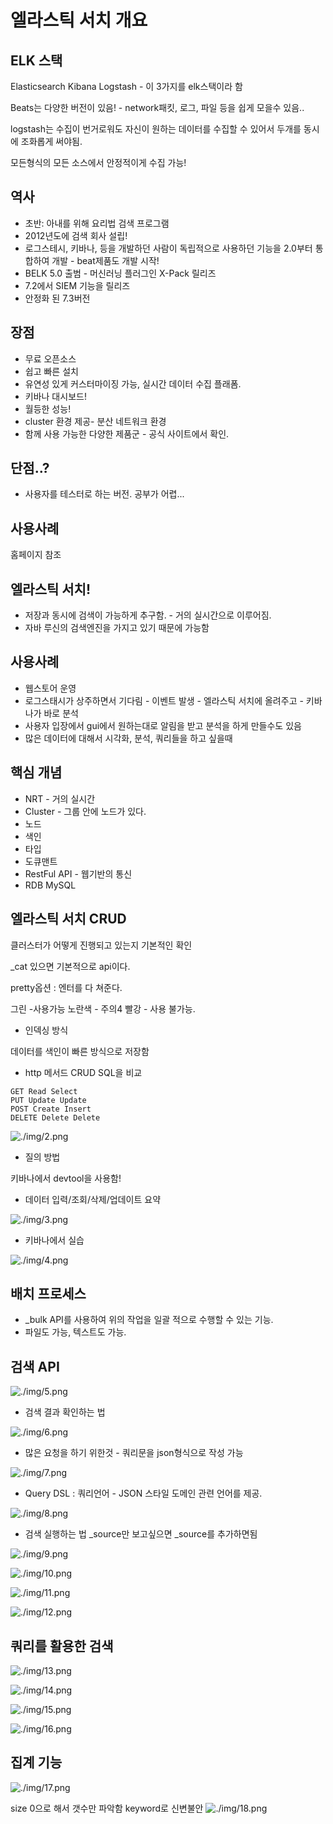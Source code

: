 # 엘라스틱 서치 개요

## ELK 스택

Elasticsearch Kibana Logstash - 이 3가지를 elk스택이라 함

Beats는 다양한 버전이 있음! - network패킷, 로그, 파일 등을 쉽게 모을수 있음..

logstash는 수집이 번거로워도 자신이 원하는 데이터를 수집할 수 있어서 두개를 동시에 조화롭게 써야됨.

모든형식의 모든 소스에서 안정적이게 수집 가능!

## 역사

- 초반: 아내를 위해 요리법 검색 프로그램
- 2012년도에 검색 회사 설립!
- 로그스테시, 키바나, 등을 개발하던 사람이 독립적으로 사용하던 기능을 2.0부터 통합하여 개발 - beat제품도 개발 시작!
- BELK 5.0 출범 - 머신러닝 플러그인 X-Pack 릴리즈
- 7.2에서 SIEM 기능을 릴리즈
- 안정화 된 7.3버전

## 장점

- 무료 오픈소스
- 쉽고 빠른 설치
- 유연성 있게 커스터마이징 가능, 실시간 데이터 수집 플래폼.
- 키바나 대시보드!
- 월등한 성능!
- cluster 환경 제공- 분산 네트워크 환경
- 함께 사용 가능한 다양한 제품군 - 공식 사이트에서 확인.

## 단점..?

- 사용자를 테스터로 하는 버전. 공부가 어렵...

## 사용사례

홈페이지 참조

## 엘라스틱 서치!

- 저장과 동시에 검색이 가능하게 추구함. - 거의 실시간으로 이루어짐.
- 자바 루신의 검색엔진을 가지고 있기 때문에 가능함

## 사용사례

- 웹스토어 운영
- 로그스태시가 상주하면서 기다림 - 이벤트 발생 - 엘라스틱 서치에 올려주고 - 키바나가 바로 분석
- 사용자 입장에서 gui에서 원하는대로 알림을 받고 분석을 하게 만들수도 있음
- 많은 데이터에 대해서 시각화, 분석, 쿼리들을 하고 싶을때

## 핵심 개념

- NRT - 거의 실시간
- Cluster - 그룹 안에 노드가 있다.
- 노드
- 색인
- 타입
- 도큐맨트
- RestFul API - 웹기반의 통신
- RDB MySQL

## 엘라스틱 서치 CRUD

클러스터가 어떻게 진행되고 있는지 기본적인 확인

\_cat 있으면 기본적으로 api이다.

pretty옵션 : 엔터를 다 쳐준다.

그린 -사용가능
노란색 - 주의4
빨강 - 사용 불가능.

- 인덱싱 방식

데이터를 색인이 빠른 방식으로 저장함

- http 메서드 CRUD SQL을 비교

```
GET Read Select
PUT Update Update
POST Create Insert
DELETE Delete Delete
```

![./img/2.png](../inflearn/img/2.png)

- 질의 방법

키바나에서 devtool을 사용함!

- 데이터 입력/조회/삭제/업데이트 요약

![./img/3.png](../inflearn/img/3.png)

- 키바나에서 실습

![./img/4.png](../inflearn/img/4.png)

## 배치 프로세스

- \_bulk API를 사용하여 위의 작업을 일괄 적으로 수행할 수 있는 기능.
- 파일도 가능, 텍스트도 가능.

## 검색 API

![./img/5.png](../inflearn/img/5.png)

- 검색 결과 확인하는 법

![./img/6.png](../inflearn/img/6.png)

- 많은 요청을 하기 위한것 - 쿼리문을 json형식으로 작성 가능

![./img/7.png](../inflearn/img/7.png)

- Query DSL : 쿼리언어 - JSON 스타일 도메인 관련 언어를 제공.

![./img/8.png](../inflearn/img/8.png)

- 검색 실행하는 법 \_source만 보고싶으면 \_source를 추가하면됨

![./img/9.png](../inflearn/img/9.png)

![./img/10.png](../inflearn/img/10.png)

![./img/11.png](../inflearn/img/11.png)

![./img/12.png](../inflearn/img/12.png)

## 쿼리를 활용한 검색

![./img/13.png](../inflearn/img/13.png)

![./img/14.png](../inflearn/img/14.png)

![./img/15.png](../inflearn/img/15.png)

![./img/16.png](../inflearn/img/16.png)

## 집계 기능

![./img/17.png](../inflearn/img/17.png)

size 0으로 해서 갯수만 파악함 keyword로
신변불안
![./img/18.png](./img/18.png)
